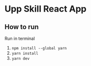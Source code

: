 # Upp Skill React App

## How to run
Run in terminal
1. `npm install --global yarn`
2. `yarn install`
3. `yarn dev`


